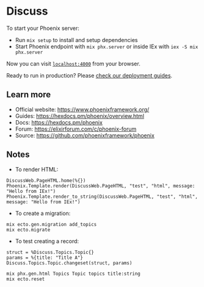 # Discuss

To start your Phoenix server:

  * Run `mix setup` to install and setup dependencies
  * Start Phoenix endpoint with `mix phx.server` or inside IEx with `iex -S mix phx.server`

Now you can visit [`localhost:4000`](http://localhost:4000) from your browser.

Ready to run in production? Please [check our deployment guides](https://hexdocs.pm/phoenix/deployment.html).

## Learn more

  * Official website: https://www.phoenixframework.org/
  * Guides: https://hexdocs.pm/phoenix/overview.html
  * Docs: https://hexdocs.pm/phoenix
  * Forum: https://elixirforum.com/c/phoenix-forum
  * Source: https://github.com/phoenixframework/phoenix

## Notes

* To render HTML:
```
DiscussWeb.PageHTML.home(%{})
Phoenix.Template.render(DiscussWeb.PageHTML, "test", "html", message: "Hello from IEx!")
Phoenix.Template.render_to_string(DiscussWeb.PageHTML, "test", "html", message: "Hello from IEx!")
```

* To create a migration:
```
mix ecto.gen.migration add_topics
mix ecto.migrate
```

* To test creating a record:
```
struct = %Discuss.Topics.Topic{}
params = %{title: "Title A"}
Discuss.Topics.Topic.changeset(struct, params)
```

```
mix phx.gen.html Topics Topic topics title:string
mix ecto.reset
```